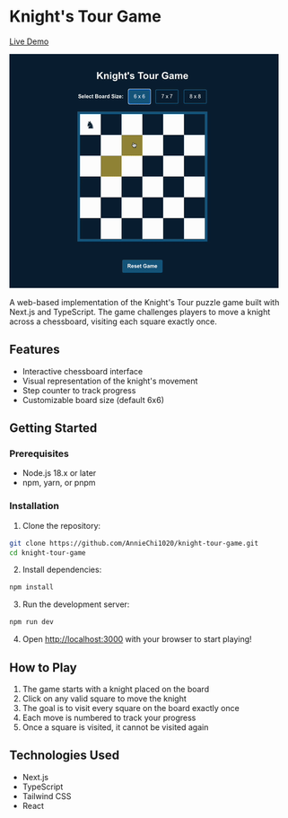 # Knight's Tour Game

[Live Demo](https://knight-tour-game.vercel.app/game)

![Knight's Tour Game Demo](./assets/knight-tour-demo.gif)

A web-based implementation of the Knight's Tour puzzle game built with Next.js and TypeScript. The game challenges players to move a knight across a chessboard, visiting each square exactly once.

## Features

- Interactive chessboard interface
- Visual representation of the knight's movement
- Step counter to track progress
- Customizable board size (default 6x6)

## Getting Started

### Prerequisites

- Node.js 18.x or later
- npm, yarn, or pnpm

### Installation

1. Clone the repository:

  ```bash
  git clone https://github.com/AnnieChi1020/knight-tour-game.git
  cd knight-tour-game
  ```

2. Install dependencies:

  ```bash
  npm install
  ```

3. Run the development server:

  ```bash
  npm run dev

  ```

4. Open [http://localhost:3000](http://localhost:3000) with your browser to start playing!

## How to Play

1. The game starts with a knight placed on the board
2. Click on any valid square to move the knight
3. The goal is to visit every square on the board exactly once
4. Each move is numbered to track your progress
5. Once a square is visited, it cannot be visited again

## Technologies Used

- Next.js
- TypeScript
- Tailwind CSS
- React
